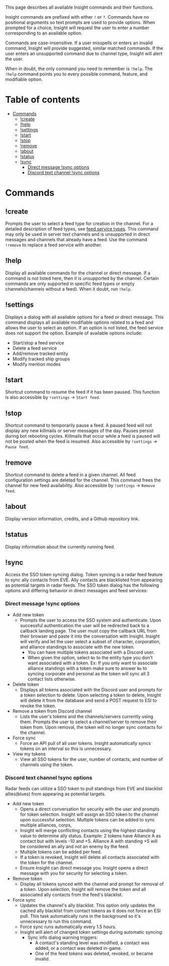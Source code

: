 This page describes all available Insight commands and their functions. 

Insight commands are prefixed with either ```!``` or ```?```. Commands have no positional arguments so text prompts are used to provide options. When prompted for a choice, Insight will request the user to enter a number corresponding to an available option.

Commands are case-insensitive. If a user misspells or enters an invalid command, Insight will provide suggested, similar matched commands. If the user enters an unsupported command due to channel type, Insight will alert the user.

When in doubt, the only command you need to remember is ```!help```. The ```!help``` command points you to every possible command, feature, and modifiable option.

# Table of contents
- [Commands](#commands)
  * [!create](#-create)
  * [!help](#-help)
  * [!settings](#-settings)
  * [!start](#-start)
  * [!stop](#-stop)
  * [!remove](#-remove)
  * [!about](#-about)
  * [!status](#-status)
  * [!sync](#-sync)
    + [Direct message !sync options](#direct-message--sync-options)
    + [Discord text channel !sync options](#discord-text-channel--sync-options)

# Commands
## !create
Prompts the user to select a feed type for creation in the channel. For a detailed description of feed types, see [feed service types](https://github.com/Nathan-LS/Insight/wiki/Feed-Services). This command may only be used in server text channels and is unsupported in direct messages and channels that already have a feed. Use the command ```!remove``` to replace a feed service with another.

## !help
Display all available commands for the channel or direct message. If a command is not listed here, then it is unsupported by the channel. Certain commands are only supported in specific feed types or empty channels(channels without a feed). When it doubt, run ```!help```.

## !settings
Displays a dialog with all available options for a feed or direct message. This command displays all available modifiable options related to a feed and allows the user to select an option. If an option is not listed, the feed service does not support the option. Example of available options include:
* Start/stop a feed service 
* Delete a feed service
* Add/remove tracked entity 
* Modify tracked ship groups
* Modify mention modes

## !start
Shortcut command to resume the feed if it has been paused. This function is also accessible by ```!settings``` -> ```Start feed```. 

## !stop
Shortcut command to temporarily pause a feed. A paused feed will not display any new killmails or server messages of the day. Pauses persist during bot rebooting cycles. Killmails that occur while a feed is paused will not be posted when the feed is resumed. Also accessible by ```!settings``` -> ```Pause feed```. 

## !remove
Shortcut command to delete a feed in a given channel. All feed configuration settings are deleted for the channel. This command frees the channel for new feed availability. Also accessible by ```!settings``` -> ```Remove feed```. 

## !about
Display version information, credits, and a Github repository link.

## !status
Display information about the currently running feed.

## !sync
Access the SSO token syncing dialog. Token syncing is a radar feed feature to sync ally contacts from EVE. Ally contacts are blacklisted from appearing as potential targets in radar feeds. The SSO token dialog has the following options and differing behavior in direct messages and feed services:
### Direct message !sync options
* Add new token
     * Prompts the user to access the SSO system and authenticate. Upon successful authentication the user will be redirected back to a callback landing page. The user must copy the callback URL from their browser and paste it into the conversation with Insight. Insight will verify and let the user select a subset of character, corporation, and alliance standings to associate with the new token.
          * You can have multiple tokens associated with a Discord user.
          * When given the option, select ```No``` to the entity type you don't want associated with a token. Ex: If you only want to associate alliance standings with a token make sure to answer ```No``` to syncing corporate and personal as the token will sync all 3 contact lists otherwise.
* Delete token
     * Displays all tokens associated with the Discord user and prompts for a token selection to delete. Upon selecting a token to delete, Insight will delete it from the database and send a POST request to ESI to revoke the token.
* Remove a token from Discord channel
     * Lists the user's tokens and the channels/servers currently using them. Prompts the user to select a channel/server to remove their token from. Upon removal, the token will no longer sync contacts for the channel.  
* Force sync
     * Force an API pull of all user tokens. Insight automatically syncs tokens on an interval so this is unnecessary.
* View my tokens
     * View all SSO tokens for the user, number of contacts, and number of channels using the token.

### Discord text channel !sync options
Radar feeds can utilize a SSO token to pull standings from EVE and blacklist allies(blues) from appearing as potential targets.
* Add new token
     * Opens a direct conversation for security with the user and prompts for token selection. Insight will assign an SSO token to the channel upon successful selection. Multiple tokens can be added to sync multiple alliances, corps, 
     * Insight will merge conflicting contacts using the highest standing value to determine ally status. Example: 2 tokens have Alliance A as contact but with levels -10 and +5. Alliance A with standing +5 will be considered an ally and not an enemy by the feed.
     * Multiple tokens can be added per feed.
     * If a token is revoked, Insight will delete all contacts associated with the token for the channel.
     * Ensure Insight can direct message you. Insight opens a direct message with you for security for selecting a token.
* Remove token
     * Display all tokens synced with the channel and prompt for removal of a token. Upon selection, Insight will remove the token and all associated ally contacts from the feed's blacklist.
* Force sync
     * Updates the channel's ally blacklist. This option only updates the cached ally blacklist from contact tokens as it does not force an ESI pull. This task automatically runs in the background so it's unnecessary to run this command.
    * Force sync runs automatically every 1.5 hours. 
    * Insight will alert of changed token settings during automatic syncing:
         * Sync info dialog warning triggers:
              * A contact's standing level was modified, a contact was added, or a contact was deleted in-game.
              * One of the feed tokens was deleted, revoked, or became invalid.

